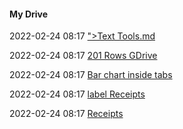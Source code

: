 ####  My Drive

2022-02-24 08:17 [&quot;&gt;Text Tools.md](https://drive.google.com/file/d/1POYaOnBtQvXk0gK7QGglkjK2uoQJ0KcW/view?usp=drivesdk)

2022-02-24 08:17 [201 Rows GDrive](https://accounts.google.com/v3/signin/identifier?dsh=S-150942193%3A1659824360711121&continue=https%3A%2F%2Fdocs.google.com%2Fspreadsheets%2Fd%2F1Foy4rfzhg4LMLwbnWBccVKSR1Vi528h4Xnh3DzZGMSc%2Fedit%3Fusp%3Ddrivesdk&followup=https%3A%2F%2Fdocs.google.com%2Fspreadsheets%2Fd%2F1Foy4rfzhg4LMLwbnWBccVKSR1Vi528h4Xnh3DzZGMSc%2Fedit%3Fusp%3Ddrivesdk&ltmpl=sheets&osid=1&passive=1209600&service=wise&flowName=WebLiteSignIn&flowEntry=ServiceLogin&ifkv=AQN2RmXuG4CUn18lak-iEAyaL4R6EwuYSnoRu1LH4bkKB89WhqaeTe_eNq3QuBbEOonmY13t0WO6Bw)

2022-02-24 08:17 [Bar chart inside tabs](https://drive.google.com/file/d/1Fd-V0ulSiNGL9og_5H74VzNrsCVkbrwE/view?usp=drivesdk)

2022-02-24 08:17 [label Receipts](https://docs.google.com/spreadsheets/d/1hOq8cTL_hno63bcjcnmL_uuoRGTqkXR4B5i5Girn00w/edit?usp=drivesdk)

2022-02-24 08:17 [Receipts](https://docs.google.com/spreadsheets/d/1aHGuXX7S2NNCTJqE1WW44Xk2xNzxnNgIJLHYONA3Y_A/edit?usp=drivesdk)




